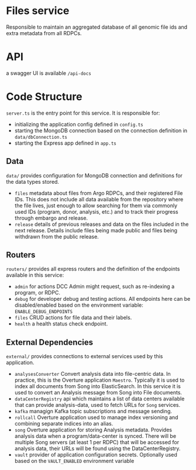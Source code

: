 # Files service

Responsible to maintain an aggregated database of all genomic file ids and extra metadata from all RDPCs.

# API

a swagger UI is available `/api-docs`

# Code Structure

`server.ts` is the entry point for this service. It is responsible for:

- initializing the application config defined in `config.ts`
- starting the MongoDB connection based on the connection definition in `data/dbConnection.ts`
- starting the Express app defined in `app.ts`

## Data

`data/` provides configuration for MongoDB connection and definitions for the data types stored.

- `files` metadata about files from Argo RDPCs, and their registered File IDs. This does not include all data available from the repository where the file lives, just enough to allow searching for them via commonly used IDs (program, donor, analysis, etc.) and to track their progress through embargo and release.
- `release` details of previous releases and data on the files included in the next release. Details include files being made public and files being withdrawn from the public release.

## Routers

`routers/` provides all express routers and the definition of the endpoints available in this service:

- `admin` for actions DCC Admin might request, such as re-indexing a program, or RDPC.
- `debug` for developer debug and testing actions. All endpoints here can be disabled/enabled based on the environment variable: `ENABLE_DEBUG_ENDPOINTS`
- `files` CRUD actions for file data and their labels.
- `health` a health status check endpoint.

## External Dependencies

`external/` provides connections to external services used by this application.

- `analysesConverter` Convert analysis data into file-centric data. In practice, this is the Overture application `Maestro`. Typically it is used to index all documents from Song into ElasticSearch. In this service it is used to convert an Analysis message from Song into File documents.
- `dataCenterRegistry` api which maintains a list of data centers available that can provide analysis-data, used to fetch URLs for `Song` services.
- `kafka` managign Kafka topic subscriptions and message sending.
- `rollcall` Overture application used to manage index versioning and combining separate indices into an alias.
- `song` Overture application for storing Analysis metadata. Provides analysis data when a program/data-center is synced. There will be multiple Song servers (at least 1 per RDPC) that will be accessed for analysis data, their URLs will be found using the DataCenterRegistry.
- `vault` provider of application configuration secrets. Optionally used based on the `VAULT_ENABLED` environment variable
